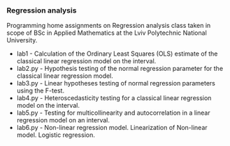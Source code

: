 ### Regression analysis
Programming home assignments on Regression analysis class taken in scope of BSc in Applied Mathematics at the Lviv Polytechnic National University.
* lab1 - Calculation of the Ordinary Least Squares (OLS) estimate of the classical linear regression model on the interval.
* lab2.py - Hypothesis testing of the normal regression parameter for the classical linear regression model.
* lab3.py - Linear hypotheses testing of normal regression parameters using the F-test.
* lab4.py - Heteroscedasticity testing for a classical linear regression model on the interval.
* lab5.py - Testing for multicollinearity and autocorrelation in a linear regression model on an interval.
* lab6.py - Non-linear regression model. Linearization of Non-linear model. Logistic regression.
